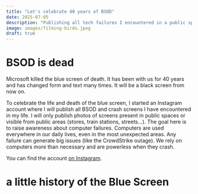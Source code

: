```yaml
---
title: "Let's celebrate 40 years of BSOD"
date: 2025-07-05
description: "Publishing all tech failures I encountered in a public space"
image: images/filming-birds.jpeg
draft: true
---
```


# BSOD is dead
Microsoft killed the blue screen of death. It has been with us for 40 years and has changed form and text many times. It will be a black screen from now on.

To celebrate the life and death of the blue screen, I started an Instagram account where I will publish all BSOD and crash screens I have encountered in my life.
I will only publish photos of screens present in public spaces or visible from public areas (stores, train stations, streets...).
The goal here is to raise awareness about computer failures. Computers are used everywhere in our daily lives, even in the most unexpected areas. Any failure can generate big issues (like the CrowdStrike outage). We rely on computers more than necessary and are powerless when they crash.

You can find the account [on Instagram](https://www.instagram.com/dasbsod/).

# a little history of the Blue Screen